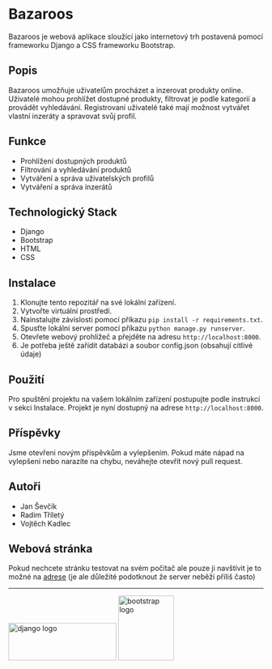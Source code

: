 # Bazaroos

Bazaroos je webová aplikace sloužící jako internetový trh postavená pomocí frameworku Django a CSS frameworku Bootstrap.

## Popis

Bazaroos umožňuje uživatelům procházet a inzerovat produkty online. Uživatelé mohou prohlížet dostupné produkty, filtrovat je podle kategorií a provádět vyhledávání. Registrovaní uživatelé také mají možnost vytvářet vlastní inzeráty a spravovat svůj profil.

## Funkce

- Prohlížení dostupných produktů
- Filtrování a vyhledávání produktů
- Vytváření a správa uživatelských profilů
- Vytváření a správa inzerátů

## Technologický Stack

- Django
- Bootstrap
- HTML
- CSS

## Instalace

1. Klonujte tento repozitář na své lokální zařízení.
2. Vytvořte virtuální prostředí.
3. Nainstalujte závislosti pomocí příkazu `pip install -r requirements.txt`.
4. Spusťte lokální server pomocí příkazu `python manage.py runserver`.
5. Otevřete webový prohlížeč a přejděte na adresu `http://localhost:8000`.
6. Je potřeba ještě zařídit databázi a soubor config.json (obsahují citlivé údaje)

## Použití

Pro spuštění projektu na vašem lokálním zařízení postupujte podle instrukcí v sekci Instalace. Projekt je nyní dostupný na adrese `http://localhost:8000`.

## Příspěvky

Jsme otevřeni novým příspěvkům a vylepšením. Pokud máte nápad na vylepšení nebo narazíte na chybu, neváhejte otevřít nový pull request.

## Autoři

- Jan Ševčík
- Radim Tříletý
- Vojtěch Kadlec

## Webová stránka

Pokud nechcete stránku testovat na svém počítač ale pouze ji navštívit je to možné na [adrese](https://domovprojekt.com) (je ale důležité podotknout že server neběží příliš často)


---

<img src="https://upload.wikimedia.org/wikipedia/commons/7/75/Django_logo.svg" alt="django logo" height="74" width="213">

<img src="https://upload.wikimedia.org/wikipedia/commons/b/b2/Bootstrap_logo.svg" alt="bootstrap logo" height="128" width="110">